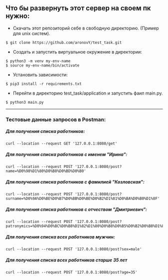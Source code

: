 ## Что бы развернуть этот сервер на своем пк нужно:
* Скачать этот репозиторий себе в свободную директорию. (Пример для unix систем).
```
$ git clone https://github.com/aronovY/test_task.git
```
* Создать и запустить виртуальное окружение в директории:
```
$ python3 -m venv my-env-name
$ source my-env-name/bin/activate
```
* Установить зависимости:
```
$ pip3 install -r requirements.txt
```
* Перейти в директорию test_task/application и запустить фаил main.py.
```
$ python3 main.py
```
--------------------
### Тестовые данные запросов в Postman:
##### Для получения списка работников:
```
curl --location --request GET '127.0.0.1:8080/get'
```

##### Для получения списка работников с именем "Ирина":
```
curl --location --request POST '127.0.0.1:8080/post?name=%D0%98%D1%80%D0%B8%D0%BD%D0%B0'
```

##### Для получения списка работников с фамилией "Козловская":
```
curl --location --request POST '127.0.0.1:8080/post?surname=%D0%9A%D0%BE%D0%B7%D0%BB%D0%BE%D0%B2%D1%81%D0%BA%D0%B0%D1%8F'
```

##### Для получения списка работников с отчеством "Дмитриевич":
```
curl --location --request POST '127.0.0.1:8080/post?patronymics=%D0%94%D0%BC%D0%B8%D1%82%D1%80%D0%B8%D0%B5%D0%B2%D0%B8%D1%87'
```

##### Для получения списка всех работников мужчин:
```
curl --location --request POST '127.0.0.1:8080/post?sex=male'
```

##### Для получения списка всех работников старше 35 лет
```
curl --location --request POST '127.0.0.1:8080/post?age=35'
```